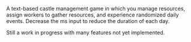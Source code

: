 A text-based castle management game in which you manage resources, assign workers to gather resources, and experience randomized daily events. Decrease the ms input to reduce the duration of each day.

Still a work in progress with many features not yet implemented.
